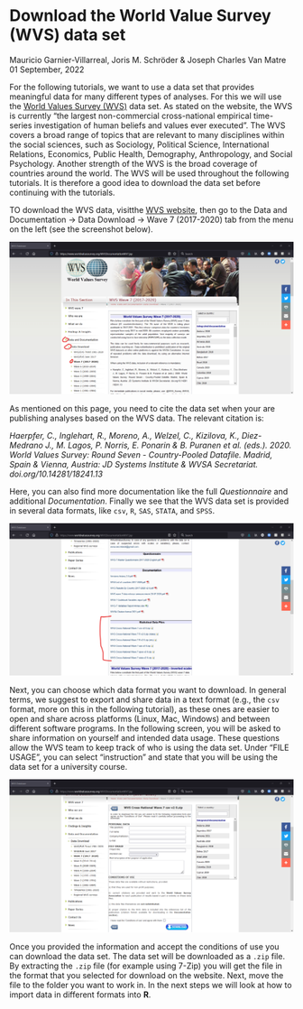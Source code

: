 Download the World Value Survey (WVS) data set
================
Mauricio Garnier-Villarreal, Joris M. Schröder & Joseph Charles Van
Matre
01 September, 2022

For the following tutorials, we want to use a data set that provides
meaningful data for many different types of analyses. For this we will
use the [World Values Survey (WVS)](https://www.worldvaluessurvey.org/)
data set. As stated on the website, the WVS is currently “the largest
non-commercial cross-national empirical time-series investigation of
human beliefs and values ever executed”. The WVS covers a broad range of
topics that are relevant to many disciplines within the social sciences,
such as Sociology, Political Science, International Relations,
Economics, Public Health, Demography, Anthropology, and Social
Psychology. Another strength of the WVS is the broad coverage of
countries around the world. The WVS will be used throughout the
following tutorials. It is therefore a good idea to download the data
set before continuing with the tutorials.

TO download the WVS data, visitthe [WVS
website](https://www.worldvaluessurvey.org/), then go to the Data and
Documentation -\> Data Download -\> Wave 7 (2017-2020) tab from the menu
on the left (see the screenshot below).

![](images/screen34.png)

As mentioned on this page, you need to cite the data set when your are
publishing analyses based on the WVS data. The relevant citation is:

*Haerpfer, C., Inglehart, R., Moreno, A., Welzel, C., Kizilova, K.,
Diez-Medrano J., M. Lagos, P. Norris, E. Ponarin & B. Puranen et
al. (eds.). 2020. World Values Survey: Round Seven - Country-Pooled
Datafile. Madrid, Spain & Vienna, Austria: JD Systems Institute & WVSA
Secretariat. doi.org/10.14281/18241.13*

Here, you can also find more documentation like the full *Questionnaire*
and additional *Documentation*. Finally we see that the WVS data set is
provided in several data formats, like `csv`, `R`, `SAS`, `STATA`, and
`SPSS`.

![](images/screen35.png)

Next, you can choose which data format you want to download. In general
terms, we suggest to export and share data in a text format (e.g., the
`csv` format, more on this in the following tutorial), as these ones are
easier to open and share across platforms (Linux, Mac, Windows) and
between different software programs. In the following screen, you will
be asked to share information on yourself and intended data usage. These
questions allow the WVS team to keep track of who is using the data set.
Under “FILE USAGE”, you can select “instruction” and state that you will
be using the data set for a university course.

![](images/screen36.png)

Once you provided the information and accept the conditions of use you
can download the data set. The data set will be downloaded as a `.zip`
file. By extracting the `.zip` file (for example using 7-Zip) you will
get the file in the format that you selected for download on the
website. Next, move the file to the folder you want to work in. In the
next steps we will look at how to import data in different formats into
**R**.
